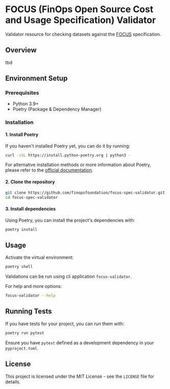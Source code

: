 # FOCUS (FinOps Open Source Cost and Usage Specification) Validator

Validator resource for checking datasets against the [FOCUS](https://focus.finops.org) specification.

## Overview

tbd

## Environment Setup

### Prerequisites

- Python 3.9+
- Poetry (Package & Dependency Manager)

### Installation

#### 1. Install Poetry

If you haven't installed Poetry yet, you can do it by running:

```bash
curl -sSL https://install.python-poetry.org | python3 -
```

For alternative installation methods or more information about Poetry, please refer to
the [official documentation](https://python-poetry.org/docs/).

#### 2. Clone the repository

```bash
git clone https://github.com/finopsfoundation/focus-spec-validator.git
cd focus-spec-validator
```

#### 3. Install dependencies

Using Poetry, you can install the project's dependencies with:

```bash
poetry install
```

## Usage

Activate the virtual environment:

```bash
poetry shell
```

Validations can be run using cli application `focus-validator`.

For help and more options:

```bash
focus-validator --help
```

## Running Tests

If you have tests for your project, you can run them with:

```bash
poetry run pytest
```

Ensure you have `pytest` defined as a development dependency in your `pyproject.toml`.

## License

This project is licensed under the MIT License - see the `LICENSE` file for details.
